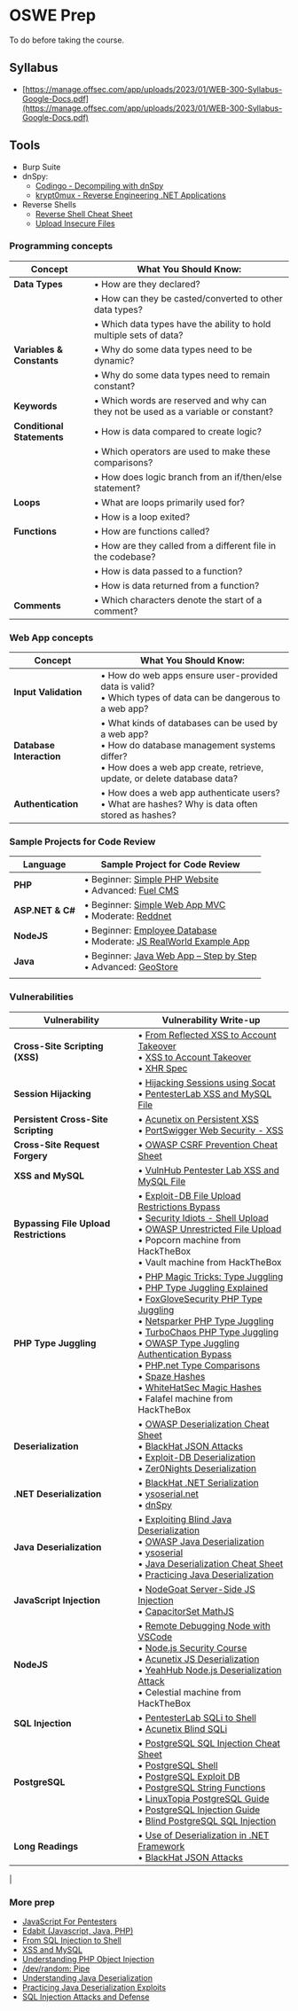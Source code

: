 # OSWE Prep

To do before taking the course.

## Syllabus

- [https://manage.offsec.com/app/uploads/2023/01/WEB-300-Syllabus-Google-Docs.pdf](https://manage.offsec.com/app/uploads/2023/01/WEB-300-Syllabus-Google-Docs.pdf)

## Tools

- Burp Suite
- dnSpy:
  - [Codingo - Decompiling with dnSpy](https://codingo.io/reverse-engineering/ctf/2017/07/25/Decompiling-CSharp-By-Example-with-Cracknet.html)
  - [krypt0mux - Reverse Engineering .NET Applications](https://www.youtube.com/watch?v=_HvqI3Bsgfs)
- Reverse Shells
  - [Reverse Shell Cheat Sheet](https://highon.coffee/blog/reverse-shell-cheat-sheet/)
  - [Upload Insecure Files](https://github.com/swisskyrepo/PayloadsAllTheThings/tree/master/Upload%20Insecure%20Files)

### Programming concepts

| Concept                    | What You Should Know:                                                              |
| -------------------------- | ---------------------------------------------------------------------------------- |
| **Data Types**             | • How are they declared?                                                           |
|                            | • How can they be casted/converted to other data types?                            |
|                            | • Which data types have the ability to hold multiple sets of data?                 |
| **Variables & Constants**  | • Why do some data types need to be dynamic?                                       |
|                            | • Why do some data types need to remain constant?                                  |
| **Keywords**               | • Which words are reserved and why can they not be used as a variable or constant? |
| **Conditional Statements** | • How is data compared to create logic?                                            |
|                            | • Which operators are used to make these comparisons?                              |
|                            | • How does logic branch from an if/then/else statement?                            |
| **Loops**                  | • What are loops primarily used for?                                               |
|                            | • How is a loop exited?                                                            |
| **Functions**              | • How are functions called?                                                        |
|                            | • How are they called from a different file in the codebase?                       |
|                            | • How is data passed to a function?                                                |
|                            | • How is data returned from a function?                                            |
| **Comments**               | • Which characters denote the start of a comment?                                  |

### Web App concepts

| Concept                  | What You Should Know:                                                                                                                                                              |
| ------------------------ | ---------------------------------------------------------------------------------------------------------------------------------------------------------------------------------- |
| **Input Validation**     | • How do web apps ensure user-provided data is valid? <br> • Which types of data can be dangerous to a web app?                                                                    |
| **Database Interaction** | • What kinds of databases can be used by a web app? <br> • How do database management systems differ? <br> • How does a web app create, retrieve, update, or delete database data? |
| **Authentication**       | • How does a web app authenticate users? <br> • What are hashes? Why is data often stored as hashes?                                                                               |

### Sample Projects for Code Review

| Language         | Sample Project for Code Review                                                                                                                                                              |
| ---------------- | ------------------------------------------------------------------------------------------------------------------------------------------------------------------------------------------- |
| **PHP**          | • Beginner: [Simple PHP Website](https://github.com/banago/simple-php-website) <br> • Advanced: [Fuel CMS](https://www.getfuelcms.com/)                                                     |
| **ASP.NET & C#** | • Beginner: [Simple Web App MVC](https://github.com/adamajammary/simple-web-app-mvc-dotnet) <br> • Moderate: [Reddnet](https://github.com/moritz-mm/Reddnet)                                |
| **NodeJS**       | • Beginner: [Employee Database](https://github.com/ijason/NodeJS-Sample-App) <br> • Moderate: [JS RealWorld Example App](https://github.com/gothinkster/node-express-realworld-example-app) |
| **Java**         | • Beginner: [Java Web App – Step by Step](https://github.com/in28minutes/JavaWebApplicationStepByStep) <br> • Advanced: [GeoStore](https://github.com/geosolutions-it/geostore)             |
|                  |

### Vulnerabilities

| Vulnerability                          | Vulnerability Write-up                                                                                                                                                                                                                                                                                                                                                                                                                                                                                                                                                                                                                                                                                                                                                                                                                                                                                                                                                                                                                      |
| -------------------------------------- | ------------------------------------------------------------------------------------------------------------------------------------------------------------------------------------------------------------------------------------------------------------------------------------------------------------------------------------------------------------------------------------------------------------------------------------------------------------------------------------------------------------------------------------------------------------------------------------------------------------------------------------------------------------------------------------------------------------------------------------------------------------------------------------------------------------------------------------------------------------------------------------------------------------------------------------------------------------------------------------------------------------------------------------------- |
| **Cross-Site Scripting (XSS)**         | • [From Reflected XSS to Account Takeover](https://medium.com/a-bugz-life/from-reflected-xss-to-account-takeover-showing-xss-impact-9bc6dd35d4e6) <br> • [XSS to Account Takeover](https://noobe.io/articles/2019-10/xss-to-account-takeover) <br> • [XHR Spec](https://xhr.spec.whatwg.org/)                                                                                                                                                                                                                                                                                                                                                                                                                                                                                                                                                                                                                                                                                                                                               |
| **Session Hijacking**                  | • [Hijacking Sessions using Socat](https://popped.io/hijacking-sessions-using-socat/) <br> • [PentesterLab XSS and MySQL File](https://pentesterlab.com/exercises/xss_and_mysql_file/course)                                                                                                                                                                                                                                                                                                                                                                                                                                                                                                                                                                                                                                                                                                                                                                                                                                                |
| **Persistent Cross-Site Scripting**    | • [Acunetix on Persistent XSS](https://www.acunetix.com/blog/articles/persistent-xss/) <br> • [PortSwigger Web Security - XSS](https://portswigger.net/web-security/cross-site-scripting)                                                                                                                                                                                                                                                                                                                                                                                                                                                                                                                                                                                                                                                                                                                                                                                                                                                   |
| **Cross-Site Request Forgery**         | • [OWASP CSRF Prevention Cheat Sheet](https://cheatsheetseries.owasp.org/cheatsheets/Cross-Site_Request_Forgery_Prevention_Cheat_Sheet.html)                                                                                                                                                                                                                                                                                                                                                                                                                                                                                                                                                                                                                                                                                                                                                                                                                                                                                                |
| **XSS and MySQL**                      | • [VulnHub Pentester Lab XSS and MySQL File](https://www.vulnhub.com/entry/pentester-lab-xss-and-mysql-file,66/)                                                                                                                                                                                                                                                                                                                                                                                                                                                                                                                                                                                                                                                                                                                                                                                                                                                                                                                            |
| **Bypassing File Upload Restrictions** | • [Exploit-DB File Upload Restrictions Bypass](https://www.exploit-db.com/docs/english/45074-file-upload-restrictions-bypass.pdf) <br> • [Security Idiots - Shell Upload](http://www.securityidiots.com/Web-Pentest/hacking-website-by-shell-uploading.html) <br> • [OWASP Unrestricted File Upload](https://www.owasp.org/index.php/Unrestricted_File_Upload) <br> • Popcorn machine from HackTheBox <br> • Vault machine from HackTheBox                                                                                                                                                                                                                                                                                                                                                                                                                                                                                                                                                                                                  |
| **PHP Type Juggling**                  | • [PHP Magic Tricks: Type Juggling](https://owasp.org/www-pdf-archive/PHPMagicTricks-TypeJuggling.pdf) <br> • [PHP Type Juggling Explained](https://medium.com/@Q2hpY2tlblB3bnk/php-type-juggling-c34a10630b10) <br> • [FoxGloveSecurity PHP Type Juggling](https://foxglovesecurity.com/2017/02/07/type-juggling-and-php-object-injection-and-sqli-oh-my/) <br> • [Netsparker PHP Type Juggling](https://www.netsparker.com/blog/web-security/php-type-juggling-vulnerabilities/) <br> • [TurboChaos PHP Type Juggling](http://turbochaos.blogspot.com/2013/08/exploiting-exotic-bugs-php-type-juggling.html) <br> • [OWASP Type Juggling Authentication Bypass](https://www.netsparker.com/blog/web-security/type-juggling-authentication-bypass-cms-made-simple/) <br> • [PHP.net Type Comparisons](https://www.php.net/manual/en/types.comparisons.php) <br> • [Spaze Hashes](https://github.com/spaze/hashes) <br> • [WhiteHatSec Magic Hashes](https://www.whitehatsec.com/blog/magic-hashes/) <br> • Falafel machine from HackTheBox |
| **Deserialization**                    | • [OWASP Deserialization Cheat Sheet](https://cheatsheetseries.owasp.org/cheatsheets/Deserialization_Cheat_Sheet.html) <br> • [BlackHat JSON Attacks](https://www.blackhat.com/docs/us-17/thursday/us-17-Munoz-Friday-The-13th-Json-Attacks.pdf) <br> • [Exploit-DB Deserialization](https://www.exploit-db.com/docs/english/44756-deserialization-vulnerability.pdf) <br> • [Zer0Nights Deserialization](https://2017.zeronights.org/wp-content/uploads/materials/ZN17_Aleksei%20Tiurin_Deserialization%20vulnerabilities.pdf)                                                                                                                                                                                                                                                                                                                                                                                                                                                                                                             |
| **.NET Deserialization**               | • [BlackHat .NET Serialization](https://media.blackhat.com/bh-us-12/Briefings/Forshaw/BH_US_12_Forshaw_Are_You_My_Type_WP.pdf) <br> • [ysoserial.net](https://github.com/pwntester/ysoserial.net) <br> • [dnSpy](https://github.com/0xd4d/dnSpy)                                                                                                                                                                                                                                                                                                                                                                                                                                                                                                                                                                                                                                                                                                                                                                                            |
| **Java Deserialization**               | • [Exploiting Blind Java Deserialization](https://www.n00py.io/2017/11/exploiting-blind-java-deserialization-with-burp-and-ysoserial/) <br> • [OWASP Java Deserialization](https://www.owasp.org/images/7/71/GOD16-Deserialization.pdf) <br> • [ysoserial](https://github.com/frohoff/ysoserial) <br> • [Java Deserialization Cheat Sheet](https://github.com/GrrrDog/Java-Deserialization-Cheat-Sheet/blob/master/README.md) <br> • [Practicing Java Deserialization](https://diablohorn.com/2017/09/09/understanding-practicing-java-deserialization-exploits/)                                                                                                                                                                                                                                                                                                                                                                                                                                                                           |
| **JavaScript Injection**               | • [NodeGoat Server-Side JS Injection](https://ckarande.gitbooks.io/owasp-nodegoat-tutorial/content/tutorial/a1_-_server_side_js_injection.html) <br> • [CapacitorSet MathJS](https://capacitorset.github.io/mathjs/)                                                                                                                                                                                                                                                                                                                                                                                                                                                                                                                                                                                                                                                                                                                                                                                                                        |
| **NodeJS**                             | • [Remote Debugging Node with VSCode](https://maikthulhu.github.io/2019-05-17-remote-debugging-node-vscode/) <br> • [Node.js Security Course](https://github.com/ajinabraham/Node.Js-Security-Course) <br> • [Acunetix JS Deserialization](https://www.acunetix.com/blog/web-security-zone/deserialization-vulnerabilities-attacking-deserialization-in-js/) <br> • [YeahHub Node.js Deserialization Attack](https://www.yeahhub.com/nodejs-deserialization-attack-detailed-tutorial-2018/) <br> • Celestial machine from HackTheBox                                                                                                                                                                                                                                                                                                                                                                                                                                                                                                        |
| **SQL Injection**                      | • [PentesterLab SQLi to Shell](https://pentesterlab.com/exercises/from_sqli_to_shell/course) <br> • [Acunetix Blind SQLi](https://www.acunetix.com/websitesecurity/blind-sql-injection/)                                                                                                                                                                                                                                                                                                                                                                                                                                                                                                                                                                                                                                                                                                                                                                                                                                                    |
| **PostgreSQL**                         | • [PostgreSQL SQL Injection Cheat Sheet](http://pentestmonkey.net/cheat-sheet/sql-injection/postgres-sql-injection-cheat-sheet) <br> • [PostgreSQL Shell](http://www.leidecker.info/pgshell/Having_Fun_With_PostgreSQL.txt) <br> • [PostgreSQL Exploit DB](https://www.exploit-db.com/papers/13084) <br> • [PostgreSQL String Functions](http://www.postgresqltutorial.com/postgresql-string-functions/) <br> • [LinuxTopia PostgreSQL Guide](https://www.linuxtopia.org/online_books/database_guides/Practical_PostgreSQL_database/c7547_002.htm) <br> • [PostgreSQL Injection Guide](https://www.infigo.hr/files/INFIGO-TD-2009-04_PostgreSQL_injection_ENG.pdf) <br> • [Blind PostgreSQL SQL Injection](https://dotcppfile.wordpress.com/2014/07/12/blind-postgresql-sql-injection-tutorial/)                                                                                                                                                                                                                                            |
| **Long Readings**                      | • [Use of Deserialization in .NET Framework](https://www.nccgroup.trust/globalassets/our-research/uk/images/whitepaper-new.pdf) <br> • [BlackHat JSON Attacks](https://www.blackhat.com/docs/us-17/thursday/us-17-Munoz-Friday-The-13th-JSON-Attacks-wp.pdf)                                                                                                                                                                                                                                                                                                                                                                                                                                                                                                                                                                                                                                                                                                                                                                                |

|

### More prep

- [JavaScript For Pentesters](https://www.pentesteracademy.com/course?id=11)
- [Edabit (Javascript, Java, PHP)](https://edabit.com/)
- [From SQL Injection to Shell](https://pentesterlab.com/exercises/from_sqli_to_shell/)
- [XSS and MySQL](https://www.vulnhub.com/entry/pentester-lab-xss-and-mysql-file,66/)
- [Understanding PHP Object Injection](https://securitycafe.ro/2015/01/05/understanding-php-object-injection/)
- [/dev/random: Pipe](https://www.vulnhub.com/entry/devrandom-pipe,124/)
- [Understanding Java Deserialization](https://nytrosecurity.com/2018/05/30/understanding-java-deserialization/)
- [Practicing Java Deserialization Exploits](https://diablohorn.com/2017/09/09/understanding-practicing-java-deserialization-exploits/)
- [SQL Injection Attacks and Defense](https://www.amazon.com/Injection-Attacks-Defense-Justin-Clarke/dp/1597499633)
